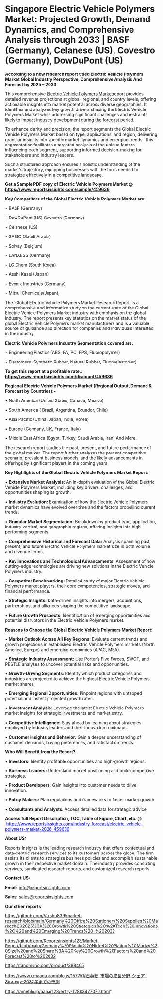 # Singapore Electric Vehicle Polymers Market: Projected Growth, Demand Dynamics, and Comprehensive Analysis through 2033 | BASF (Germany), Celanese (US), Covestro (Germany), DowDuPont (US)

<strong>According to a new research report titled Electric Vehicle Polymers Market Global Industry Perspective, Comprehensive Analysis And Forecast by 2025 – 2033</strong>

This comprehensive <a href=https://www.reportsinsights.com/sample/459636>Electric Vehicle Polymers Market</a>report provides detailed revenue projections at global, regional, and country levels, offering actionable insights into market potential across diverse geographies. It identifies and analyzes key growth drivers shaping the Electric Vehicle Polymers Market while addressing significant challenges and restraints likely to impact industry development during the forecast period.

To enhance clarity and precision, the report segments the Global Electric Vehicle Polymers Market based on type, applications, and region, delivering granular insights into specific market dynamics and emerging trends. This segmentation facilitates a targeted analysis of the unique factors influencing each segment, supporting informed decision-making for stakeholders and industry leaders.

Such a structured approach ensures a holistic understanding of the market's trajectory, equipping businesses with the tools needed to strategize effectively in a competitive landscape.

<strong>Get a Sample PDF copy of Electric Vehicle Polymers Market </strong><strong>@<a href=https://www.reportsinsights.com/sample/459636 style=color:#0000ff;> https://www.reportsinsights.com/sample/459636</a></strong></font>

<strong>Key Competitors of the Global Electric Vehicle Polymers Market are:</strong>

‣ BASF (Germany)

‣ DowDuPont (US) Covestro (Germany)

‣ Celanese (US)

‣ SABIC (Saudi Arabia)

‣ Solvay (Belgium)

‣ LANXESS (Germany)

‣ LG Chem (South Korea)

‣ Asahi Kasei (Japan)

‣ Evonik Industries (Germany)

‣ Mitsui Chemicals(Japan),

The ‘Global Electric Vehicle Polymers Market Research Report’ is a comprehensive and informative study on the current state of the Global Electric Vehicle Polymers Market industry with emphasis on the global industry. The report presents key statistics on the market status of the global Electric Vehicle Polymers market manufacturers and is a valuable source of guidance and direction for companies and individuals interested in the industry.

<strong>Electric Vehicle Polymers Industry Segmentation covered are:</strong>

‣ Engineering Plastics (ABS, PA, PC, PPS, Fluoropolymer)

‣ Elastomers (Synthetic Rubber, Natural Rubber, Fluoroelastomer)

<strong>To get this report at a profitable rate.: <a href=https://www.reportsinsights.com/discount/459636 style=color:#0000ff;>https://www.reportsinsights.com/discount/459636</a></strong></font>

<strong>Regional Electric Vehicle Polymers Market (Regional Output, Demand &amp; Forecast by Countries):-</strong>

• North America (United States, Canada, Mexico)

• South America ( Brazil, Argentina, Ecuador, Chile)

• Asia Pacific (China, Japan, India, Korea)

• Europe (Germany, UK, France, Italy)

• Middle East Africa (Egypt, Turkey, Saudi Arabia, Iran) And More.

The research report studies the past, present, and future performance of the global market. The report further analyzes the present competitive scenario, prevalent business models, and the likely advancements in offerings by significant players in the coming years.

<strong>Key Highlights of the Global Electric Vehicle Polymers Market Report:</strong>

• <strong>Extensive Market Analysis:</strong> An in-depth evaluation of the Global Electric Vehicle Polymers Market, including key drivers, challenges, and opportunities shaping its growth.

• <strong>Industry Evolution:</strong> Examination of how the Electric Vehicle Polymers market dynamics have evolved over time and the factors propelling current trends.

• <strong>Granular Market Segmentation:</strong> Breakdown by product type, application, industry vertical, and geographic regions, offering insights into high-performing segments.

• <strong>Comprehensive Historical and Forecast Data:</strong> Analysis spanning past, present, and future Electric Vehicle Polymers market size in both volume and revenue terms.

• <strong>Key Innovations and Technological Advancements:</strong> Assessment of how cutting-edge technologies are driving new solutions in the Electric Vehicle Polymers industry.

• <strong>Competitor Benchmarking:</strong> Detailed study of major Electric Vehicle Polymers market players, their core competencies, strategic moves, and financial performance.

• <strong>Strategic Insights:</strong> Data-driven insights into mergers, acquisitions, partnerships, and alliances shaping the competitive landscape.

• <strong>Future Growth Prospects:</strong> Identification of emerging opportunities and potential disruptors in the Electric Vehicle Polymers market.

<strong>Reasons to Choose the Global Electric Vehicle Polymers Market Report:</strong>

• <strong>Market Outlook Across All Key Regions:</strong> Evaluate current trends and growth projections in established Electric Vehicle Polymers markets (North America, Europe) and emerging economies (APAC, MEA).

• <strong>Strategic Industry Assessment:</strong> Use Porter’s Five Forces, SWOT, and PESTLE analyses to uncover potential risks and opportunities.

• <strong>Growth-Driving Segments:</strong> Identify which product categories and industries are projected to achieve the highest Electric Vehicle Polymers market shares.

• <strong>Emerging Regional Opportunities:</strong> Pinpoint regions with untapped potential and fastest projected growth rates.

• <strong>Investment Analysis:</strong> Leverage the latest Electric Vehicle Polymers market insights for strategic investments and market entry.

• <strong>Competitive Intelligence:</strong> Stay ahead by learning about strategies employed by industry leaders and their innovation roadmaps.

• <strong>Customer Insights and Behavior:</strong> Gain a deeper understanding of customer demands, buying preferences, and satisfaction trends.

<strong>Who Will Benefit from the Report?</strong>

• <strong>Investors:</strong> Identify profitable opportunities and high-growth regions.

• <strong>Business Leaders:</strong> Understand market positioning and build competitive strategies.

• <strong>Product Developers:</strong> Gain insights into customer needs to drive innovation.

• <strong>Policy Makers:</strong> Plan regulations and frameworks to foster market growth.

• <strong>Consultants and Analysts:</strong> Access detailed data for strategic advice.
</ul>
<strong>Access full Report Description, TOC, Table of Figure, Chart, etc. </strong>@  <a href=https://www.reportsinsights.com/industry-forecast/electric-vehicle-polymers-market-2026-459636 style=color:#0000ff;>https://www.reportsinsights.com/industry-forecast/electric-vehicle-polymers-market-2026-459636</a></font>

<strong><strong>About US</strong>:</strong>

Reports Insights is the leading research industry that offers contextual and data-centric research services to its customers across the globe. The firm assists its clients to strategize business policies and accomplish sustainable growth in their respective market domain. The industry provides consulting services, syndicated research reports, and customized research reports.

<strong>Contact US:</strong>

<p class=""""><b>Email:</b> <a href=mailto:info@reportsinsights.com>info@reportsinsights.com</a></p>
<p class=""""><b>Sales:</b> <a href=mailto:sales@reportsinsights.com>sales@reportsinsights.com</a></p>

<strong>Our other reports</strong>

<a href=https://github.com/Vaishu839/market-research/blob/main/Germany%20Office%20Stationery%20Supplies%20Market%202025%3A%20Growth%20Strategies%2C%20Tech%20Innovations%2C%20and%20Emerging%20Trends%20-%202032>https://github.com/Vaishu839/market-research/blob/main/Germany%20Office%20Stationery%20Supplies%20Market%202025%3A%20Growth%20Strategies%2C%20Tech%20Innovations%2C%20and%20Emerging%20Trends%20-%202032</a>

<a href=https://github.com/Reportsinsights123/Market-Report/blob/main/Germany%20Plastic%20Nickel%20Plating%20Market%20Size%20and%20Share%3A%20Key%20Growth%20Factors%20and%20Forecast%20to%202032>https://github.com/Reportsinsights123/Market-Report/blob/main/Germany%20Plastic%20Nickel%20Plating%20Market%20Size%20and%20Share%3A%20Key%20Growth%20Factors%20and%20Forecast%20to%202032</a>

<a href=https://tanomuno.com/product/388405>https://tanomuno.com/product/388405</a>

<a href=https://www.omaada.com/blogs/157751/石英粉-市場の成長分野-シェア-Strategy-2032年までの予測>https://www.omaada.com/blogs/157751/石英粉-市場の成長分野-シェア-Strategy-2032年までの予測</a>

<a href=https://ameblo.jp/aanar123/entry-12883477070.html>https://ameblo.jp/aanar123/entry-12883477070.html</a>"
